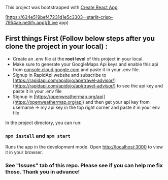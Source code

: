 This project was bootstrapped with [Create React App](https://github.com/facebook/create-react-app).

[https://634e519bef47231d1e5c3303--starlit-crisp-7954ae.netlify.app]/(Live app)

## First things First (Follow below steps after you clone the project in your local) : 
- Create an .env file at the **root level** of this project in your local.
- Make sure to generate your GoogleMaps Api keys and enable this api from [console.cloud.google.com](console.cloud.google.com) and paste it in your .env file.
- Signup in RapidApi website and subscribe to [https://rapidapi.com/apidojo/api/travel-advisor/](https://rapidapi.com/apidojo/api/travel-advisor/) to see the api key and paste it in your .env file
- Signup in [https://openweathermap.org/api](https://openweathermap.org/api) and then get your api key from username -> my api key in the top right corner and paste it in your env file

In the project directory, you can run:

### `npm install` and `npm start`

Runs the app in the development mode.
Open [http://localhost:3000](http://localhost:3000) to view it in your browser.

### See "Issues" tab of this repo. Please see if you can help me fix those. Thank you in advance!
